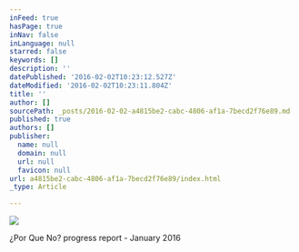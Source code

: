 ```yaml
---
inFeed: true
hasPage: true
inNav: false
inLanguage: null
starred: false
keywords: []
description: ''
datePublished: '2016-02-02T10:23:12.527Z'
dateModified: '2016-02-02T10:23:11.804Z'
title: ''
author: []
sourcePath: _posts/2016-02-02-a4815be2-cabc-4806-af1a-7becd2f76e89.md
published: true
authors: []
publisher:
  name: null
  domain: null
  url: null
  favicon: null
url: a4815be2-cabc-4806-af1a-7becd2f76e89/index.html
_type: Article

---
```

![](https://the-grid-user-content.s3-us-west-2.amazonaws.com/0dd72cb0-f1a9-435c-a9f0-ef9ea17fe8da.jpg)

¿Por Que No? progress report - January 2016